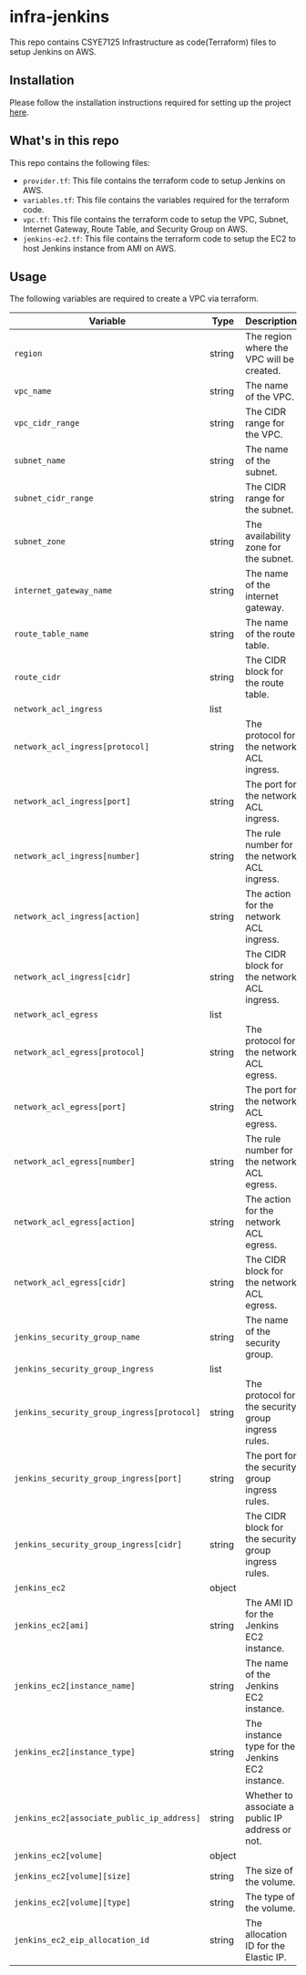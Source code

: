 # infra-jenkins

This repo contains CSYE7125 Infrastructure as code(Terraform) files to setup Jenkins on AWS.

## Installation

Please follow the installation instructions required for setting up the project [here](INSTALLATION.md).

## What's in  this repo

This repo contains the following files:

- `provider.tf`: This file contains the terraform code to setup Jenkins on AWS.
- `variables.tf`: This file contains the variables required for the terraform code.
- `vpc.tf`: This file contains the terraform code to setup the VPC, Subnet, Internet Gateway, Route Table, and Security Group on AWS.
- `jenkins-ec2.tf`: This file contains the terraform code to setup the EC2 to host Jenkins instance from AMI on AWS.

## Usage

The following variables are required to create a VPC via terraform.

| Variable                                   | Type   | Description                                          |
| ------------------------------------------ | ------ | ---------------------------------------------------- |
| `region`                                   | string | The region where the VPC will be created.            |
| `vpc_name`                                 | string | The name of the VPC.                                 |
| `vpc_cidr_range`                           | string | The CIDR range for the VPC.                          |
| `subnet_name`                              | string | The name of the subnet.                              |
| `subnet_cidr_range`                        | string | The CIDR range for the subnet.                       |
| `subnet_zone`                              | string | The availability zone for the subnet.                |
| `internet_gateway_name`                    | string | The name of the internet gateway.                    |
| `route_table_name`                         | string | The name of the route table.                         |
| `route_cidr`                               | string | The CIDR block for the route table.                  |
| `network_acl_ingress`                      | list   |                                                      |
| `network_acl_ingress[protocol]`            | string | The protocol for the network ACL ingress.            |
| `network_acl_ingress[port]`                | string | The port for the network ACL ingress.                |
| `network_acl_ingress[number]`              | string | The rule number for the network ACL ingress.         |
| `network_acl_ingress[action]`              | string | The action for the network ACL ingress.              |
| `network_acl_ingress[cidr]`                | string | The CIDR block for the network ACL ingress.          |
| `network_acl_egress`                       | list   |                                                      |
| `network_acl_egress[protocol]`             | string | The protocol for the network ACL egress.             |
| `network_acl_egress[port]`                 | string | The port for the network ACL egress.                 |
| `network_acl_egress[number]`               | string | The rule number for the network ACL egress.          |
| `network_acl_egress[action]`               | string | The action for the network ACL egress.               |
| `network_acl_egress[cidr]`                 | string | The CIDR block for the network ACL egress.           |
| `jenkins_security_group_name`              | string | The name of the security group.                      |
| `jenkins_security_group_ingress`           | list   |                                                      |
| `jenkins_security_group_ingress[protocol]` | string | The protocol for the security group ingress rules.   |
| `jenkins_security_group_ingress[port]`     | string | The port for the security group ingress rules.       |
| `jenkins_security_group_ingress[cidr]`     | string | The CIDR block for the security group ingress rules. |
| `jenkins_ec2`                              | object |                                                      |
| `jenkins_ec2[ami]`                         | string | The AMI ID for the Jenkins EC2 instance.             |
| `jenkins_ec2[instance_name]`               | string | The name of the Jenkins EC2 instance.                |
| `jenkins_ec2[instance_type]`               | string | The instance type for the Jenkins EC2 instance.      |
| `jenkins_ec2[associate_public_ip_address]` | string | Whether to associate a public IP address or not.     |
| `jenkins_ec2[volume]`                      | object |                                                      |
| `jenkins_ec2[volume][size]`                | string | The size of the volume.                              |
| `jenkins_ec2[volume][type]`                | string | The type of the volume.                              |
| `jenkins_ec2_eip_allocation_id`            | string | The allocation ID for the Elastic IP.                |
